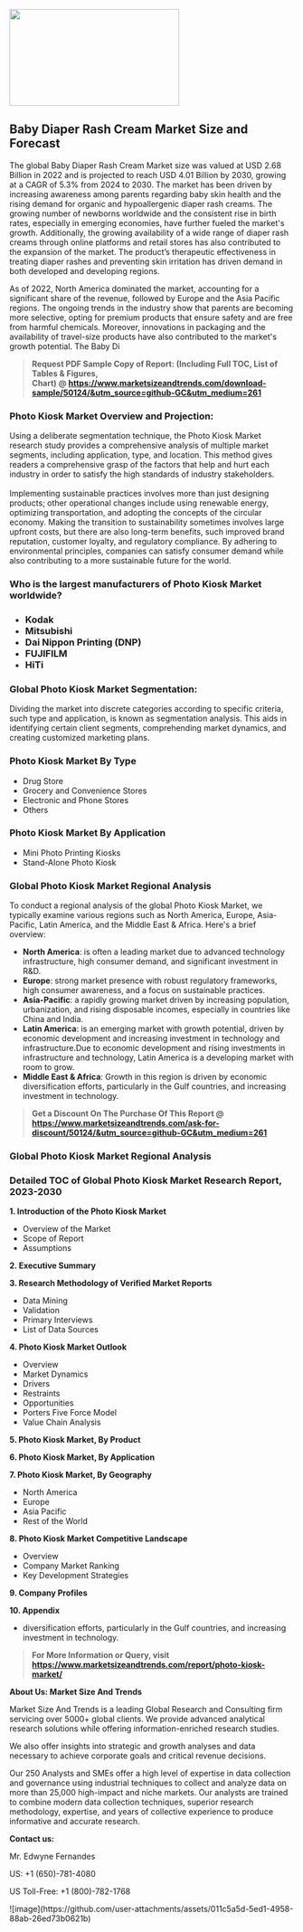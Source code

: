 <p><img class="alignnone size-medium wp-image-20088" src="https://ffe5etoiles.com/wp-content/uploads/2024/12/MST1-300x171.png" alt="" width="300" height="171" /></p><h2>Baby Diaper Rash Cream Market Size and Forecast</h2><p>The global Baby Diaper Rash Cream Market size was valued at USD 2.68 Billion in 2022 and is projected to reach USD 4.01 Billion by 2030, growing at a CAGR of 5.3% from 2024 to 2030. The market has been driven by increasing awareness among parents regarding baby skin health and the rising demand for organic and hypoallergenic diaper rash creams. The growing number of newborns worldwide and the consistent rise in birth rates, especially in emerging economies, have further fueled the market's growth. Additionally, the growing availability of a wide range of diaper rash creams through online platforms and retail stores has also contributed to the expansion of the market. The product’s therapeutic effectiveness in treating diaper rashes and preventing skin irritation has driven demand in both developed and developing regions.</p><p>As of 2022, North America dominated the market, accounting for a significant share of the revenue, followed by Europe and the Asia Pacific regions. The ongoing trends in the industry show that parents are becoming more selective, opting for premium products that ensure safety and are free from harmful chemicals. Moreover, innovations in packaging and the availability of travel-size products have also contributed to the market's growth potential. The Baby Di</p><blockquote id="" class=""><strong>Request PDF Sample Copy of Report: (Including Full TOC, List of Tables &amp; Figures, Chart)&nbsp;@&nbsp;<strong><a href="https://www.marketsizeandtrends.com/download-sample/50124/&utm_source=github-GC&utm_medium=261" target="_blank">https://www.marketsizeandtrends.com/download-sample/50124/&utm_source=github-GC&utm_medium=261</a></strong></strong></blockquote><h3 id="" class="">Photo Kiosk Market&nbsp;Overview and Projection:</h3><p id="" class="">Using a deliberate segmentation technique, the Photo Kiosk Market research study provides a comprehensive analysis of multiple market segments, including application, type, and location. This method gives readers a comprehensive grasp of the factors that help and hurt each industry in order to satisfy the high standards of industry stakeholders. <br /> <br />Implementing sustainable practices involves more than just designing products; other operational changes include using renewable energy, optimizing transportation, and adopting the concepts of the circular economy. Making the transition to sustainability sometimes involves large upfront costs, but there are also long-term benefits, such improved brand reputation, customer loyalty, and regulatory compliance. By adhering to environmental principles, companies can satisfy consumer demand while also contributing to a more sustainable future for the world.</p><h3 id="" class="">Who is the largest manufacturers of&nbsp;Photo Kiosk Market worldwide?</h3><h3 class=""><p><ul><li>Kodak </li><li> Mitsubishi </li><li> Dai Nippon Printing (DNP) </li><li> FUJIFILM </li><li> HiTi</li></ul></p></h3><h3 id="" class="">Global&nbsp;Photo Kiosk Market Segmentation:</h3><p id="" class="">Dividing the market into discrete categories according to specific criteria, such type and application, is known as segmentation analysis. This aids in identifying certain client segments, comprehending market dynamics, and creating customized marketing plans.</p><h3 id="" class="">Photo Kiosk Market&nbsp;By Type</h3><p><p><ul><li>Drug Store</li><li> Grocery and Convenience Stores</li><li> Electronic and Phone Stores</li><li> Others</p></li></ul></p></p><h3 id="" class="">Photo Kiosk Market&nbsp;By Application</h3><p class=""><p><ul><li>Mini Photo Printing Kiosks</li><li> Stand-Alone Photo Kiosk</li></ul></p></p><h3 id="" class="">Global Photo Kiosk Market Regional Analysis</h3><p id="" class="">To conduct a regional analysis of the global Photo Kiosk Market, we typically examine various regions such as North America, Europe, Asia-Pacific, Latin America, and the Middle East &amp; Africa. Here's a brief overview:</p><ul><li><strong>North America</strong>: is often a leading market due to advanced technology infrastructure, high consumer demand, and significant investment in R&amp;D.</li><li><strong>Europe</strong>: strong market presence with robust regulatory frameworks, high consumer awareness, and a focus on sustainable practices.</li><li><strong>Asia-Pacific</strong>: a rapidly growing market driven by increasing population, urbanization, and rising disposable incomes, especially in countries like China and India.</li><li><strong>Latin America</strong>: is an emerging market with growth potential, driven by economic development and increasing investment in technology and infrastructure.Due to economic development and rising investments in infrastructure and technology, Latin America is a developing market with room to grow.</li><li><strong>Middle East &amp; Africa</strong>: Growth in this region is driven by economic diversification efforts, particularly in the Gulf countries, and increasing investment in technology.</li></ul><blockquote id="" class=""><strong>Get a Discount On The Purchase Of This Report @ <strong><a href="https://www.marketsizeandtrends.com/ask-for-discount/50124/&utm_source=github-GC&utm_medium=261" target="_blank">https://www.marketsizeandtrends.com/ask-for-discount/50124/&utm_source=github-GC&utm_medium=261</a></strong></strong></blockquote><h3 id="" class="">Global Photo Kiosk Market Regional Analysis</h3><h3 id="" class="">Detailed TOC of Global Photo Kiosk Market Research Report, 2023-2030</h3><p id="" class=""><strong>1. Introduction of the Photo Kiosk Market</strong></p><ul><li>Overview of the Market</li><li>Scope of Report</li><li>Assumptions</li></ul><p id="" class=""><strong>2. Executive Summary</strong></p><p id="" class=""><strong>3. Research Methodology of Verified Market Reports</strong></p><ul><li>Data Mining</li><li>Validation</li><li>Primary Interviews</li><li>List of Data Sources</li></ul><p id="" class=""><strong>4. Photo Kiosk Market Outlook</strong></p><ul><li>Overview</li><li>Market Dynamics</li><li>Drivers</li><li>Restraints</li><li>Opportunities</li><li>Porters Five Force Model</li><li>Value Chain Analysis</li></ul><p id="" class=""><strong>5. Photo Kiosk Market, By Product</strong></p><p id="" class=""><strong>6. Photo Kiosk Market, By Application</strong></p><p id="" class=""><strong>7. Photo Kiosk Market, By Geography</strong></p><ul><li>North America</li><li>Europe</li><li>Asia Pacific</li><li>Rest of the World</li></ul><p id="" class=""><strong>8. Photo Kiosk Market Competitive Landscape</strong></p><ul><li>Overview</li><li>Company Market Ranking</li><li>Key Development Strategies</li></ul><p id="" class=""><strong>9. Company Profiles</strong></p><p id="" class=""><strong>10. Appendix</strong></p><ul><li>diversification efforts, particularly in the Gulf countries, and increasing investment in technology.</li></ul><blockquote id="" class=""><strong>For More Information or Query, visit <strong><strong><a href="https://www.marketsizeandtrends.com/report/photo-kiosk-market/" target="_blank">https://www.marketsizeandtrends.com/report/photo-kiosk-market/</a></strong></strong></strong></blockquote><p id="" class=""><strong>About Us: Market Size And Trends</strong></p><p id="" class="">Market Size And Trends is a leading Global Research and Consulting firm servicing over 5000+ global clients. We provide advanced analytical research solutions while offering information-enriched research studies.</p><p id="" class="">We also offer insights into strategic and growth analyses and data necessary to achieve corporate goals and critical revenue decisions.</p><p id="" class="">Our 250 Analysts and SMEs offer a high level of expertise in data collection and governance using industrial techniques to collect and analyze data on more than 25,000 high-impact and niche markets. Our analysts are trained to combine modern data collection techniques, superior research methodology, expertise, and years of collective experience to produce informative and accurate research.</p><p id="" class=""><strong>Contact us:</strong></p><p id="" class="">Mr. Edwyne Fernandes</p><p id="" class="">US: +1 (650)-781-4080</p><p id="" class="">US Toll-Free: +1 (800)-782-1768</p>
![image](https://github.com/user-attachments/assets/011c5a5d-5ed1-4958-88ab-26ed73b0621b)
